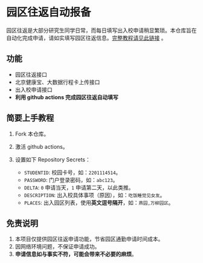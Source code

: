 # 园区往返自动报备

园区往返是大部分研究生同学日常，而每日填写出入校申请稍显繁琐。本仓库旨在自动化完成申请，请如实填写园区往返信息。[完整教程请见此链接](https://xiaotianxt.com/develop/pku-simso-free/) 。

## 功能

- 园区往返接口
- 北京健康宝、大数据行程卡上传接口
- 出入校申请接口
- **利用 github actions 完成园区往返自动填写**

## 简要上手教程

1. Fork 本仓库。
2. 激活 github actions。
3. 设置如下 Repository Secrets：

   - `STUDENTID`: 校园卡号，如：`2201114514`。
   - `PASSWORD`: 门户登录密码，如：`abc123`。
   - `DELTA`: `0` 申请当天，`1` 申请第二天，以此类推。
   - `DESCRIPTION`: 出入校具体事项（原因），如：`吃饭睡觉见女友`。
   - `PLACES`: 出入园区列表，使用**英文逗号隔开**，如：`燕园,万柳园区`。

## 免责说明

1. 本项目仅提供园区往返申请功能，节省园区通勤申请时间成本。
2. 因网络环境问题，不保证申请成功。
3. **申请信息如与事实不符，可能会带来不必要的麻烦**。
